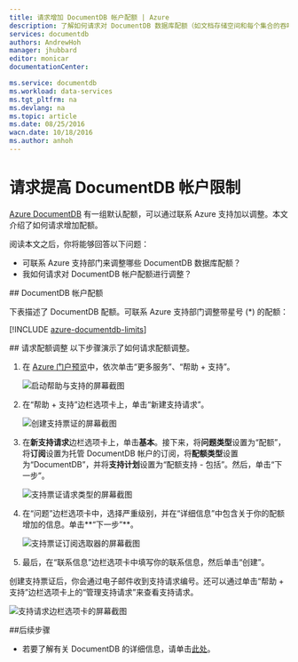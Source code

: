 ```yaml
---
title: 请求增加 DocumentDB 帐户配额 | Azure
description: 了解如何请求对 DocumentDB 数据库配额（如文档存储空间和每个集合的吞吐量）的调整。
services: documentdb
authors: AndrewHoh
manager: jhubbard
editor: monicar
documentationCenter: 

ms.service: documentdb
ms.workload: data-services
ms.tgt_pltfrm: na
ms.devlang: na
ms.topic: article
ms.date: 08/25/2016
wacn.date: 10/18/2016
ms.author: anhoh
---
```


# 请求提高 DocumentDB 帐户限制

[Azure DocumentDB](https://www.azure.cn/home/features/documentdb/) 有一组默认配额，可以通过联系 Azure 支持加以调整。本文介绍了如何请求增加配额。

阅读本文之后，你将能够回答以下问题：

-	可联系 Azure 支持部门来调整哪些 DocumentDB 数据库配额？
-	我如何请求对 DocumentDB 帐户配额进行调整？

##<a id="Quotas"></a> DocumentDB 帐户配额

下表描述了 DocumentDB 配额。可联系 Azure 支持部门调整带星号 (*) 的配额：

[!INCLUDE [azure-documentdb-limits](../../includes/azure-documentdb-limits.md)]

##<a id="RequestQuotaIncrease"></a> 请求配额调整
以下步骤演示了如何请求配额调整。

1. 在 [Azure 门户预览](https://portal.azure.cn)中，依次单击“更多服务”、“帮助 + 支持”。

    ![启动帮助与支持的屏幕截图](./media/documentdb-increase-limits/helpsupport.png)  

2. 在“帮助 + 支持”边栏选项卡上，单击“新建支持请求”。

    ![创建支持票证的屏幕截图](./media/documentdb-increase-limits/getsupport.png)  

3. 在**新支持请求**边栏选项卡上，单击**基本**。接下来，将**问题类型**设置为“配额”，将**订阅**设置为托管 DocumentDB 帐户的订阅，将**配额类型**设置为“DocumentDB”，并将**支持计划**设置为“配额支持 - 包括”。然后，单击“下一步”。

    ![支持票证请求类型的屏幕截图](./media/documentdb-increase-limits/supportrequest1.png)  

4. 在“问题”边栏选项卡中，选择严重级别，并在“详细信息”中包含关于你的配额增加的信息。单击**“下一步”**。

    ![支持票证订阅选取器的屏幕截图](./media/documentdb-increase-limits/supportrequest2.png)  

5. 最后，在“联系信息”边栏选项卡中填写你的联系信息，然后单击“创建”。

创建支持票证后，你会通过电子邮件收到支持请求编号。还可以通过单击“帮助 + 支持”边栏选项卡上的“管理支持请求”来查看支持请求。

![支持请求边栏选项卡的屏幕截图](./media/documentdb-increase-limits/supportrequest4.png)  

##<a name="NextSteps"></a>后续步骤
- 若要了解有关 DocumentDB 的详细信息，请单击[此处](./index.md/)。

<!---HONumber=Mooncake_1010_2016-->
